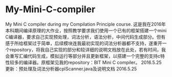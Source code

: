 # My-Mini-C-compiler
My Mini C compiler during my Compilation Principle course.
这是我在2016年本科期间编译原理的大作业，按照教学要求我们使用一个已有的框架搭建一个mini C编译器，要求自己实现预处理，词法分析，语法分析，中间代码生成部分。但有感于所给框架过于简单，后续模块连我最初实现的词法分析器都不支持，遂重开一个repository，将我自己实现的部分和较详细的说明文档放在此处，若有时间，我会重写汇编代码生成，模拟运行等部分并且更新框架，以搭建一个完整的支持c特性较多的编译器。原框架见我的repository：BIT Mini C compiler。
2016.5.25
更新：预处理及词法分析器cplScanner.java及说明文档
2016.5.25

